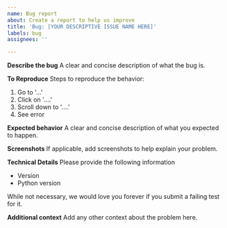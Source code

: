 ```yaml
---
name: Bug report
about: Create a report to help us improve
title: 'Bug: [YOUR DESCRIPTIVE ISSUE NAME HERE]'
labels: bug
assignees: ''

---
```


**Describe the bug**
A clear and concise description of what the bug is.

**To Reproduce**
Steps to reproduce the behavior:
1. Go to '...'
2. Click on '....'
3. Scroll down to '....'
4. See error

**Expected behavior**
A clear and concise description of what you expected to happen.

**Screenshots**
If applicable, add screenshots to help explain your problem.

**Technical Details**
Please provide the following information

- Version
- Python version

While not necessary, we would love you forever if you submit a failing test for it.

**Additional context**
Add any other context about the problem here.
